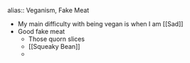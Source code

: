 alias:: Veganism, Fake Meat

- My main difficulty with being vegan is when I am [[Sad]]
- Good fake meat
	- Those quorn slices
	- [[Squeaky Bean]]
	-